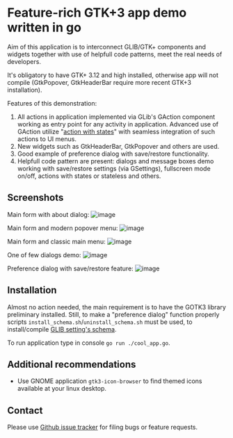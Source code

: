 Feature-rich GTK+3 app demo written in go
=================================================

Aim of this application is to interconnect GLIB/GTK+ components and widgets together
with use of helpfull code patterns, meet the real needs of developers.

It's obligatory to have GTK+ 3.12 and high installed, otherwise app will not compile
(GtkPopover, GtkHeaderBar require more recent GTK+3 installation).

Features of this demonstration:
1) All actions in application implemented via GLib's GAction component working as entry point
for any activity in application. Advanced use of GAction utilize
"[action with states](https://developer.gnome.org/GAction/)"
with seamless integration of such actions to UI menus.
2) New widgets such as GtkHeaderBar, GtkPopover and others are used.
3) Good example of preference dialog with save/restore functionality.
4) Helpfull code pattern are present: dialogs and message boxes demo
working with save/restore settings (via GSettings),
fullscreen mode on/off, actions with states or stateless and others.

Screenshots
-----------

Main form with about dialog:
![image](https://raw.github.com/d2r2/gotk3/master/examples/cool_app/docs/cool_app_screen_1.png)

Main form and modern popover menu:
![image](https://raw.github.com/d2r2/gotk3/master/examples/cool_app/docs/cool_app_screen_2.png)

Main form and classic main menu:
![image](https://raw.github.com/d2r2/gotk3/master/examples/cool_app/docs/cool_app_screen_3.png)

One of few dialogs demo:
![image](https://raw.github.com/d2r2/gotk3/master/examples/cool_app/docs/cool_app_screen_4.png)

Preference dialog with save/restore feature:
![image](https://raw.github.com/d2r2/gotk3/master/examples/cool_app/docs/cool_app_screen_5.png)


Installation
------------

Almost no action needed, the main requirement is to have the GOTK3 library preliminary installed.
Still, to make a "preference dialog" function properly scripts `install_schema.sh`/`uninstall_schema.sh`
must be used, to install/compile [GLIB setting's schema](https://developer.gnome.org/GSettings/).

To run application type in console `go run ./cool_app.go`.

Additional recommendations
-------------------------
- Use GNOME application `gtk3-icon-browser` to find themed icons available at your linux desktop.

Contact
-------

Please use [Github issue tracker](https://github.com/d2r2/gotk3/issues)
for filing bugs or feature requests.
